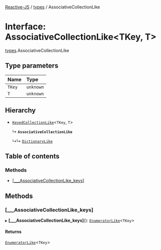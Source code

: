 [Reactive-JS](../README.md) / [types](../modules/types.md) / AssociativeCollectionLike

# Interface: AssociativeCollectionLike<TKey, T\>

[types](../modules/types.md).AssociativeCollectionLike

## Type parameters

| Name | Type |
| :------ | :------ |
| `TKey` | `unknown` |
| `T` | `unknown` |

## Hierarchy

- [`KeyedCollectionLike`](types.KeyedCollectionLike.md)<`TKey`, `T`\>

  ↳ **`AssociativeCollectionLike`**

  ↳↳ [`DictionaryLike`](types.DictionaryLike.md)

## Table of contents

### Methods

- [[\_\_\_AssociativeCollectionLike\_keys]](types.AssociativeCollectionLike.md#[___associativecollectionlike_keys])

## Methods

### [\_\_\_AssociativeCollectionLike\_keys]

▸ **[___AssociativeCollectionLike_keys]**(): [`EnumeratorLike`](types.EnumeratorLike.md)<`TKey`\>

#### Returns

[`EnumeratorLike`](types.EnumeratorLike.md)<`TKey`\>
